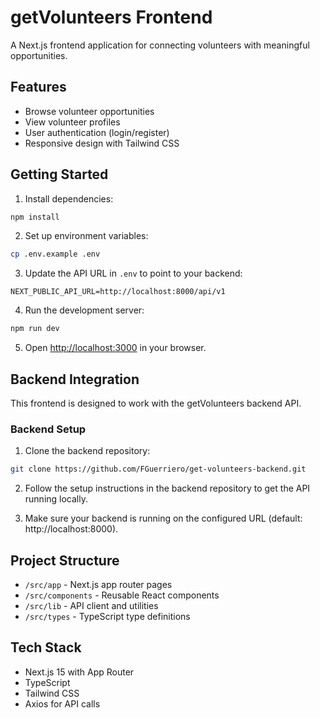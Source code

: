 # getVolunteers Frontend

A Next.js frontend application for connecting volunteers with meaningful opportunities.

## Features

- Browse volunteer opportunities
- View volunteer profiles
- User authentication (login/register)
- Responsive design with Tailwind CSS

## Getting Started

1. Install dependencies:

```bash
npm install
```

2. Set up environment variables:

```bash
cp .env.example .env
```

3. Update the API URL in `.env` to point to your backend:

```
NEXT_PUBLIC_API_URL=http://localhost:8000/api/v1
```

4. Run the development server:

```bash
npm run dev
```

5. Open [http://localhost:3000](http://localhost:3000) in your browser.

## Backend Integration

This frontend is designed to work with the getVolunteers backend API.

### Backend Setup

1. Clone the backend repository:

```bash
git clone https://github.com/FGuerriero/get-volunteers-backend.git
```

2. Follow the setup instructions in the backend repository to get the API running locally.

3. Make sure your backend is running on the configured URL (default: http://localhost:8000).

## Project Structure

- `/src/app` - Next.js app router pages
- `/src/components` - Reusable React components
- `/src/lib` - API client and utilities
- `/src/types` - TypeScript type definitions

## Tech Stack

- Next.js 15 with App Router
- TypeScript
- Tailwind CSS
- Axios for API calls
